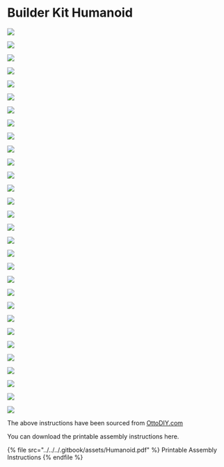 # Builder Kit Humanoid

![](../../../.gitbook/assets/Screenshot\_1.png)

![](<../../../.gitbook/assets/Screenshot\_2 (3).png>)

![](<../../../.gitbook/assets/Screenshot\_3 (3).png>)

![](<../../../.gitbook/assets/Screenshot\_4 (1).png>)

![](../../../.gitbook/assets/Screenshot\_5.png)

![](<../../../.gitbook/assets/Screenshot\_6 (3).png>)

![](<../../../.gitbook/assets/Screenshot\_7 (3).png>)

![](<../../../.gitbook/assets/Screenshot\_8 (2).png>)

![](<../../../.gitbook/assets/Screenshot\_9 (3).png>)

![](<../../../.gitbook/assets/Screenshot\_10 (2).png>)

![](<../../../.gitbook/assets/Screenshot\_11 (2).png>)

![](../../../.gitbook/assets/Screenshot\_12.png)

![](<../../../.gitbook/assets/Screenshot\_13 (2).png>)

![](../../../.gitbook/assets/Screenshot\_14.png)

![](<../../../.gitbook/assets/Screenshot\_15 (2).png>)

![](<../../../.gitbook/assets/Screenshot\_16 (2).png>)

![](<../../../.gitbook/assets/Screenshot\_17 (2).png>)

![](<../../../.gitbook/assets/Screenshot\_18 (3).png>)

![](<../../../.gitbook/assets/Screenshot\_19 (2).png>)

![](<../../../.gitbook/assets/Screenshot\_20 (2).png>)

![](../../../.gitbook/assets/Screenshot\_21.png)

![](<../../../.gitbook/assets/Screenshot\_22 (1).png>)

![](<../../../.gitbook/assets/Screenshot\_23 (1).png>)

![](<../../../.gitbook/assets/Screenshot\_24 (1).png>)

![](<../../../.gitbook/assets/Screenshot\_25 (2).png>)

![](../../../.gitbook/assets/Screenshot\_26.png)

![](../../../.gitbook/assets/Screenshot\_27.png)

![](<../../../.gitbook/assets/Screenshot\_28 (3).png>)

![](../../../.gitbook/assets/Screenshot\_29.png)

![](../../../.gitbook/assets/Screenshot\_30.png)

The above instructions have been sourced from [OttoDIY.com](https://www.ottodiy.com/)

You can download the printable assembly instructions here.

{% file src="../../../.gitbook/assets/Humanoid.pdf" %}
Printable Assembly Instructions
{% endfile %}



